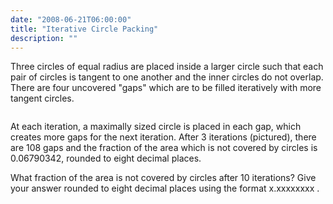 ```yaml
---
date: "2008-06-21T06:00:00"
title: "Iterative Circle Packing"
description: ""
---
```


<p>Three circles of equal radius are placed inside a larger circle such that each pair of circles is tangent to one another and the inner circles do not overlap. There are four uncovered "gaps" which are to be filled iteratively with more tangent circles.</p>
<div style="text-align:center;">
<img alt="" class="dark_img" src="/images/p199_circles_in_circles.gif"/></div>
<p>
At each iteration, a maximally sized circle is placed in each gap, which creates more gaps for the next iteration. After 3 iterations (pictured), there are 108 gaps and the fraction of the area which is not covered by circles is 0.06790342, rounded to eight decimal places.
</p>
<p>
What fraction of the area is not covered by circles after 10 iterations?
Give your answer rounded to eight decimal places using the format x.xxxxxxxx .
</p>

